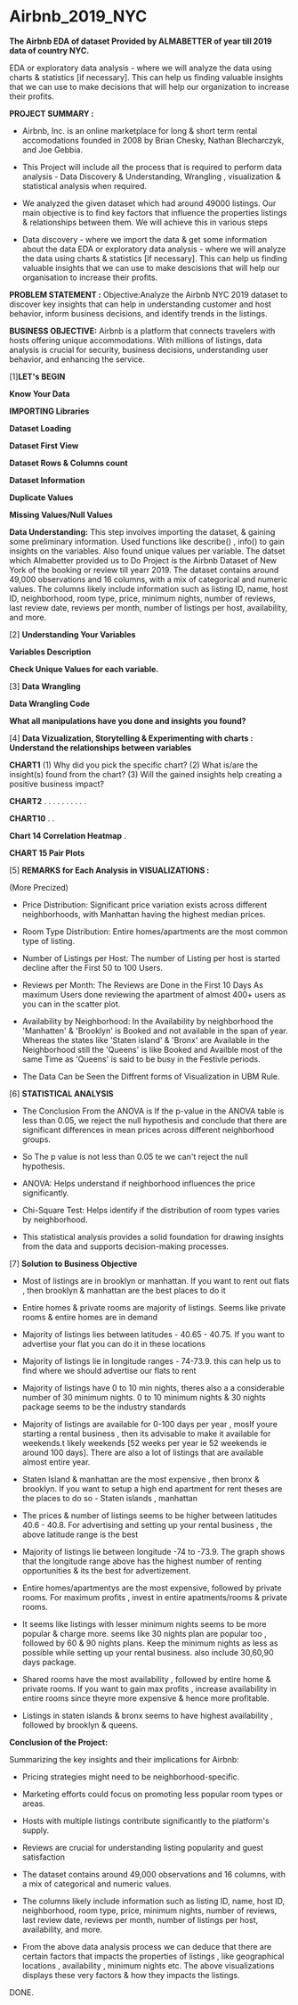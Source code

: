 # Airbnb_2019_NYC
**The Airbnb EDA of dataset Provided by ALMABETTER of year till 2019 data of country NYC.**

EDA or exploratory data analysis - where we will analyze the data using charts & statistics [if necessary]. This can help us finding valuable insights that we can use to make decisions that will help our organization to increase their profits.

**PROJECT SUMMARY :** 
* Airbnb, Inc. is an online marketplace for long & short term rental accomodations founded in 2008 by Brian Chesky, Nathan Blecharczyk, and Joe Gebbia.

* This Project will include all the process that is required to perform data analysis - Data Discovery & Understanding, Wrangling , visualization & statistical analysis when required.

* We analyzed the given dataset which had around 49000 listings. Our main objective is to find key factors that influence the properties listings & relationships between them. We will achieve this in various steps

* Data discovery - where we import the data & get some information about the data EDA or exploratory data analysis - where we will analyze the data using charts & statistics [if necessary]. This can help us finding valuable insights that we can use to make descisions that will help our organisation to increase their profits.

**PROBLEM STATEMENT :** Objective:Analyze the Airbnb NYC 2019 dataset to discover key insights that can help in understanding customer and host behavior, inform business decisions, and identify trends in the listings.

**BUSINESS OBJECTIVE:** Airbnb is a platform that connects travelers with hosts offering unique accommodations. With millions of listings, data analysis is crucial for security, business decisions, understanding user behavior, and enhancing the service.


[1]**LET's BEGIN**

**Know Your Data** 

**IMPORTING Libraries**

**Dataset Loading**

**Dataset First View**

**Dataset Rows & Columns count**

**Dataset Information**

**Duplicate Values**

**Missing Values/Null Values**


**Data Understanding:** 
This step involves importing the dataset, & gaining some preliminary information. Used functions like describe() , info() to gain insights on the variables. Also found unique values per variable. The datset which Almabetter provided us to Do Project is the Airbnb Dataset of New York of the booking or review till yearr 2019. The dataset contains around 49,000 observations and 16 columns, with a mix of categorical and numeric values. The columns likely include information such as listing ID, name, host ID, neighborhood, room type, price, minimum nights, number of reviews, last review date, reviews per month, number of listings per host, availability, and more.

[2] **Understanding Your Variables**

**Variables Description**

**Check Unique Values for each variable.**

[3] **Data Wrangling**

**Data Wrangling Code**

**What all manipulations have you done and insights you found?**


[4] **Data Vizualization, Storytelling & Experimenting with charts : Understand the relationships between variables**

**CHART1**
  (1) Why did you pick the specific chart?
   (2) What is/are the insight(s) found from the chart?
   (3)  Will the gained insights help creating a positive business impact?
   
   
   **CHART2**
   .
   .
   .
   .
   .
   .
   .
   .
   .
   .
 
  
  **CHART10**
   .
   .
  
   
   **Chart 14 Correlation Heatmap**
   .
   
   
   **CHART 15 Pair Plots**


[5] **REMARKS for Each Analysis in VISUALIZATIONS :**

(More Precized)

* Price Distribution: Significant price variation exists across different neighborhoods, with Manhattan having the highest median prices.

* Room Type Distribution: Entire homes/apartments are the most common type of listing.

* Number of Listings per Host: The number of Listing per host is started decline after the First 50 to 100 Users.

* Reviews per Month: The Reviews are Done in the First 10 Days As maximum Users done reviewing the apartment of almost 400+ users as you can in the scatter plot.

* Availability by Neighborhood: In the Availability by neighborhood the 'Manhatten' & 'Brooklyn' is Booked and not available in the span of year. Whereas the states like 'Staten island' & 'Bronx' are Available in the Neighborhood still the 'Queens' is like Booked and Availble most of the same Time as 'Queens' is said to be busy in the Festivle periods.

* The Data Can be Seen the Diffrent forms of Visualization in UBM Rule.
   


[6] **STATISTICAL ANALYSIS**
* The Conclusion From the ANOVA is If the p-value in the ANOVA table is less than 0.05, we reject the null hypothesis and conclude that there are significant differences in mean prices across different neighborhood groups.

* So The p value is not less than 0.05 te we can't reject the null hypothesis.

* ANOVA: Helps understand if neighborhood influences the price significantly.

* Chi-Square Test: Helps identify if the distribution of room types varies by neighborhood.

* This statistical analysis provides a solid foundation for drawing insights from the data and supports decision-making processes.



[7] **Solution to Business Objective**

* Most of listings are in brooklyn or manhattan. If you want to rent out flats , then brooklyn & manhattan are the best places to do it

* Entire homes & private rooms are majority of listings. Seems like private rooms & entire homes are in demand

* Majority of listings lies between latitudes - 40.65 - 40.75. If you want to advertise your flat you can do it in these locations

* Majority of listings lie in longitude ranges - 74-73.9. this can help us to find where we should advertise our flats to rent

* Majority of listings have 0 to 10 min nights, theres also a a considerable number of 30 minimum nights. 0 to 10 minimum nights & 30 nights package seems to be the industry standards

* Majority of listings are available for 0-100 days per year , mosIf youre starting a rental business , then its advisable to make it available for weekends.t likely weekends [52 weeks per year ie 52 weekends ie around 100 days]. There are also a lot of listings that are available almost entire year.

* Staten Island & manhattan are the most expensive , then bronx & brooklyn. If you want to setup a high end apartment for rent theses are the places to do so - Staten islands , manhattan

* The prices & number of listings seems to be higher between latitudes 40.6 - 40.8. For advertising and setting up your rental business , the above latitude range is the best

* Majority of listings lie between longitude -74 to -73.9. The graph shows that the longitude range above has the highest number of renting opportunities & its the best for advertizement.

* Entire homes/apartmentys are the most expensive, followed by private rooms. For maximum profits , invest in entire apatments/rooms & private rooms.

* It seems like listings with lesser minimum nights seems to be more popular & charge more. seems like 30 nights plan are popular too , followed by 60 & 90 nights plans. Keep the minimum nights as less as possible while setting up your rental business. also include 30,60,90 days package.

* Shared rooms have the most availability , followed by entire home & private rooms. If you want to gain max profits , increase availability in entire rooms since theyre more expensive & hence more profitable.

* Listings in staten islands & bronx seems to have highest availability , followed by brooklyn & queens.



**Conclusion of the Project:**

Summarizing the key insights and their implications for Airbnb:

* Pricing strategies might need to be neighborhood-specific.

* Marketing efforts could focus on promoting less popular room types or areas.

* Hosts with multiple listings contribute significantly to the platform's supply.

* Reviews are crucial for understanding listing popularity and guest satisfaction

* The dataset contains around 49,000 observations and 16 columns, with a mix of categorical and numeric values.

* The columns likely include information such as listing ID, name, host ID, neighborhood, room type, price, minimum nights, number of reviews, last review date, reviews per month, number of listings per host, availability, and more.

* From the above data analysis process we can deduce that there are certain factors that impacts the properties of listings , like geographical locations , availability , minimum nights etc. The above visualizations displays these very factors & how they impacts the listings.

DONE.
